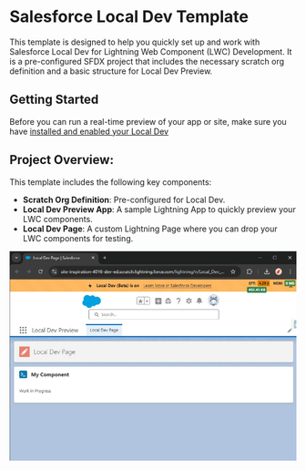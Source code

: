 # Salesforce Local Dev Template
This template is designed to help you quickly set up and work with Salesforce Local Dev for Lightning Web Component (LWC) Development. It is a pre-configured SFDX project that includes the necessary scratch org definition and a basic structure for Local Dev Preview.

## Getting Started
Before you can run a real-time preview of your app or site, make sure you have [installed and enabled your Local Dev](https://developer.salesforce.com/docs/platform/lwc/guide/get-started-test-components.html)

## Project Overview:
This template includes the following key components:
* **Scratch Org Definition**: Pre-configured for Local Dev.
* **Local Dev Preview App**: A sample Lightning App to quickly preview your LWC components.
* **Local Dev Page**: A custom Lightning Page where you can drop your LWC components for testing.

  
![## Snippet](https://github.com/sasidhar-chavva/salesforce-local-dev-template/blob/master/Sample_Snippet.jpg)
